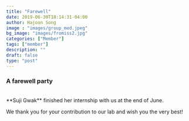 ```yaml
---
title: "Farewell"
date: 2019-06-30T18:14:31-04:00
author: Hajoon Song
image : "images/group_med.jpeg"
bg_image: "images/fromiss2.jpg"
categories: ["Member"]
tags: ["member"]
description: ""
draft: false
type: "post"
---
```


### A farewell party

<br>
**Suji Gwak** finished her internship with us at the end of June.

We thank you for your contribution to our lab and wish you the very best!
<br>
